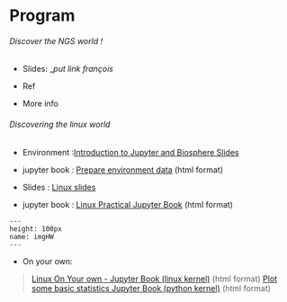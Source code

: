 # Program

###### Discover the NGS world !  

* Slides: __put link françois_

* Ref

* More info


###### Discovering the linux world

* Environment :<a href="https://tranchant.github.io/TransmittingScience/day1/biosphereIntro.slides.html" target="_blank">Introduction to Jupyter and Biosphere Slides</a> 

* jupyter book : <a href="https://tranchant.github.io/TransmittingScience/day1/hello-day1.html" target="_blank">Prepare environment data</a> (html format) 

* Slides : <a href="https://tranchant.github.io/TransmittingScience/day1/linuxLesson.slides.html" target="_blank">Linux slides</a>

* jupyter book : <a href="https://tranchant.github.io/TransmittingScience/day1/linuxLessonPracticalCloud.html" target="_blank">Linux Practical Jupyter Book</a> (html format) 


```{figure} https://www.potentialplusuk.org/wp-content/uploads/2020/07/Homework.jpeg
---
height: 100px
name: imgHW
---
```

* On your own:
> <a href="https://tranchant.github.io/TransmittingScience/day1/linuxPractice-onYourOwn.html)" target="_blank">Linux On Your own - Jupyter Book (linux kernel)</a> (html format) 
> <a href="https://tranchant.github.io/TransmittingScience/day1/fastq-stats.html)" target="_blank">Plot some basic statistics Jupyter Book (python kernel)</a> (html format) 


